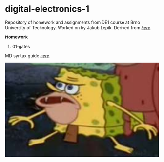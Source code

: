 # digital-electronics-1

Repository of homework and assignments from DE1 course at Brno University of Technology.
Worked on by Jakub Lepik.
Derived from *[here](https://github.com/tomas-fryza/digital-electronics-1.git)*.


**Homework**
<ol>
  <li>01-gates</li>
</ol>

MD syntax guide *[here](https://www.markdownguide.org/basic-syntax/)*.

![image for better looks](images/image.png)
